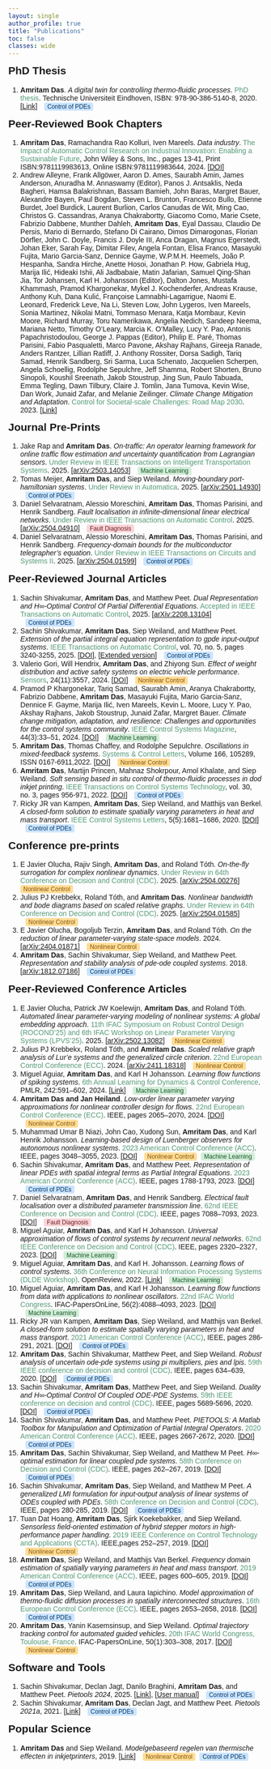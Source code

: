 ```yaml
---
layout: single
author_profile: true
title: "Publications"
toc: false
classes: wide
---
```


<html>
<head>
  <meta charset="UTF-8">
  <title>Amritam Das - Publication List</title>
  <style>
    body { font-family: Arial, sans-serif; margin: 0; }
    h2 { margin-top: 0; }
    .author-highlight { font-weight: bold; }
    .title-italic { font-style: italic; }
    .venue, .year { color: #597; }
    .pub-link { color: #1A0DAB; text-decoration: none; }
    .theme-tags { margin-left: 10px; }
.tag {
  display: inline-block;
  background: #e8eaea;
  color: #356;
  border-radius: 0.3em;
  font-size: 0.85em;
  padding: 1px 6px;
  margin-right: 4px;
  font-family: Arial, sans-serif;
}
.tag.nonlinear { background: #FFDD99; color: #875300; }
.tag.pde { background: #CCE5FF; color: #003366; }
.tag.ml { background: #D4EDDA; color: #155724; }
.tag.fault { background: #F8D7DA; color: #721c24; }
  </style>
</head>
<body>
  
  <h2>PhD Thesis</h2>
  <ol> 
  <li>
    <span class="author-highlight">Amritam Das</span>. 
    <span class="title-italic">A digital twin for controlling thermo-fluidic processes</span>. <span class="venue">PhD thesis</span>. Technische Universiteit Eindhoven, ISBN: 978-90-386-5140-8, 2020.[<a href="https://research.tue.nl/files/163401102/20201102_Das.pdf">Link</a>] <span class="theme-tags">
    <span class="tag pde">Control of PDEs</span>
  </span>
 </li>
 </ol>
 
   <h2>Peer-Reviewed Book Chapters</h2>
  <ol> 
    <li><span class="author-highlight">Amritam Das</span>, Ramachandra Rao Kolluri, Iven Mareels. <span class="title-italic">Data industry</span>. <span class="venue">The Impact of Automatic Control Research on Industrial Innovation: Enabling a Sustainable Future</span>, John Wiley & Sons, Inc., pages 13-41, Print ISBN:9781119983613, Online ISBN:9781119983644, 2024. [<a href="https://doi.org/10.1002/9781119983644">DOI</a>]</li>

   <li>Andrew Alleyne, Frank Allgöwer, Aaron D. Ames, Saurabh Amin, James Anderson, Anuradha M. Annaswamy (Editor), Panos J. Antsaklis, Neda Bagheri, Hamsa Balakrishnan, Bassam Bamieh, John Baras, Margret Bauer, Alexandre Bayen, Paul Bogdan, Steven L. Brunton, Francesco Bullo, Etienne Burdet, Joel Burdick, Laurent Burlion, Carlos Canudas de Wit, Ming Cao, Christos G. Cassandras, Aranya Chakrabortty, Giacomo Como, Marie Csete, Fabrizio Dabbene, Munther Dahleh, <span class="author-highlight">Amritam Das</span>, Eyal Dassau, Claudio De Persis, Mario di Bernardo, Stefano Di Cairano, Dimos Dimarogonas, Florian Dörfler, John C. Doyle, Francis J. Doyle III, Anca Dragan, Magnus Egerstedt, Johan Eker, Sarah Fay, Dimitar Filev, Angela Fontan, Elisa Franco, Masayuki Fujita, Mario Garcia-Sanz, Dennice Gayme, W.P.M.H. Heemels, João P. Hespanha, Sandra Hirche, Anette Hosoi, Jonathan P. How, Gabriela Hug, Marija Ilić, Hideaki Ishii, Ali Jadbabaie, Matin Jafarian, Samuel Qing-Shan Jia, Tor Johansen, Karl H. Johansson (Editor), Dalton Jones, Mustafa Khammash, Pramod Khargonekar, Mykel J. Kochenderfer, Andreas Krause, Anthony Kuh, Dana Kulić, Françoise Lamnabhi-Lagarrigue, Naomi E. Leonard, Frederick Leve, Na Li, Steven Low, John Lygeros, Iven Mareels, Sonia Martinez, Nikolai Matni, Tommaso Menara, Katja Mombaur, Kevin Moore, Richard Murray, Toru Namerikawa, Angelia Nedich, Sandeep Neema, Mariana Netto, Timothy O’Leary, Marcia K. O’Malley, Lucy Y. Pao, Antonis Papachristodoulou, George J. Pappas (Editor), Philip E. Paré, Thomas Parisini, Fabio Pasqualetti, Marco Pavone, Akshay Rajhans, Gireeja Ranade, Anders Rantzer, Lillian Ratliff, J. Anthony Rossiter, Dorsa Sadigh, Tariq Samad, Henrik Sandberg, Sri Sarma, Luca Schenato, Jacquelien Scherpen, Angela Schoellig, Rodolphe Sepulchre, Jeff Shamma, Robert Shorten, Bruno Sinopoli, Koushil Sreenath, Jakob Stoustrup, Jing Sun, Paulo Tabuada, Emma Tegling, Dawn Tilbury, Claire J. Tomlin, Jana Tumova, Kevin Wise, Dan Work, Junaid Zafar, and Melanie Zeilinger. <span class="title-italic">Climate Change Mitigation and Adaptation</span>. <span class="venue">Control for Societal-scale Challenges: Road Map 2030</span>. 2023. [<a href="https://ieeecss.org/control-societal-scale-challenges-road-map-2030">Link</a>]</li>
      </ol>

 <h2>Journal Pre-Prints</h2>
  <ol> 
  <li>Jake Rap and <span class="author-highlight">Amritam Das</span>. <span class="title-italic">On-traffic: An operator learning framework for online traffic flow estimation and uncertainty quantification from Lagrangian sensors</span>. <span class="venue">Under Review in IEEE Transactions on Intelligent Transportation Systems</span>. 2025. [<a href="https://arxiv.org/abs/2503.14053">arXiv:2503.14053</a>] <span class="theme-tags">
    <span class="tag ml">Machine Learning</span>
  </span></li>
  <li>Tomas Meijer, <span class="author-highlight">Amritam Das</span>, and Siep Weiland. <span class="title-italic">Moving-boundary port-hamiltonian systems</span>. <span class="venue">Under Review in Automatica</span>. 2025. [<a href="https://arxiv.org/abs/2501.14930">arXiv:2501.14930</a>] <span class="theme-tags">
    <span class="tag pde">Control of PDEs</span>
  </span></li>
  <li>Daniel Selvaratnam, Alessio Moreschini, <span class="author-highlight">Amritam Das</span>, Thomas Parisini, and Henrik Sandberg. <span class="title-italic">Fault localisation in infinite-dimensional linear electrical networks</span>. <span class="venue">Under Review in IEEE Transactions on Automatic Control</span>. 2025. [<a href="https://arxiv.org/abs/2504.04910">arXiv:2504.04910</a>] <span class="theme-tags">
    <span class="tag fault">Fault Diagnosis</span>
  </span></li> 
  <li>Daniel Selvaratnam, Alessio Moreschini, <span class="author-highlight">Amritam Das</span>, Thomas Parisini, and Henrik Sandberg. <span class="title-italic">Frequency-domain bounds for the multiconductor telegrapher’s equation</span>. <span class="venue">Under Review in IEEE Transactions on Circuits and Systems II</span>. 2025. [<a href="https://arxiv.org/abs/2504.01599">arXiv:2504.01599</a>] <span class="theme-tags">
    <span class="tag pde">Control of PDEs</span>
  </span></li> 
  </ol>

  <h2>Peer-Reviewed Journal Articles</h2>
  <ol> 
    <li>Sachin Shivakumar, <span class="author-highlight">Amritam Das</span>, and Matthew Peet. <span class="title-italic">Dual Representation and H∞-Optimal Control Of Partial Differential Equations</span>. <span class="venue">Accepted in IEEE Transactions on Automatic Control</span>, 2025. [<a href="https://arxiv.org/abs/2208.13104">arXiv:2208.13104</a>] <span class="theme-tags">
    <span class="tag pde">Control of PDEs</span>
  </span></li>   
   <li>Sachin Shivakumar, <span class="author-highlight">Amritam Das</span>, Siep Weiland, and Matthew Peet. <span class="title-italic">Extension of the partial integral equation representation to gpde input-output systems</span>. <span class="venue">IEEE Transactions on Automatic Control</span>, vol. 70, no. 5, pages 3240-3255, 2025. [<a href="https://doi.org/10.1109/TAC.2024.3505954">DOI</a>], [<a href="https://arxiv.org/pdf/2205.03735">Extended version</a>] <span class="theme-tags">
    <span class="tag pde">Control of PDEs</span>
  </span></li>  
    <li>Valerio Gori, Will Hendrix, <span class="author-highlight">Amritam Das</span>, and Zhiyong Sun. <span class="title-italic">Effect of weight distribution and active safety systems on electric vehicle performance</span>. <span class="venue">Sensors</span>, 24(11):3557, 2024. [<a href="https://doi.org/10.3390/s24113557">DOI</a>] <span class="theme-tags">
    <span class="tag nonlinear">Nonlinear Control</span>
  </span></li>
   <li>Pramod P Khargonekar, Tariq Samad, Saurabh Amin, Aranya Chakrabortty, Fabrizio Dabbene, <span class="author-highlight">Amritam Das</span>, Masayuki Fujita, Mario Garcia-Sanz, Dennice F. Gayme, Marija Ilić, Iven Mareels, Kevin L. Moore, Lucy Y. Pao, Akshay Rajhans, Jakob Stoustrup, Junaid Zafar, Margret Bauer. <span class="title-italic">Climate change mitigation, adaptation, and resilience: Challenges and opportunities for the control systems community</span>. <span class="venue">IEEE Control Systems Magazine</span>, 44(3):33–51, 2024. [<a href="https://doi.org/10.1109/MCS.2024.33823774">DOI</a>] <span class="theme-tags">
    <span class="tag ml">Machine Learning</span>
  </span></li>
    <li><span class="author-highlight">Amritam Das</span>, Thomas Chaffey, and Rodolphe Sepulchre. <span class="title-italic">Oscillations in mixed-feedback systems</span>. <span class="venue">Systems & Control Letters</span>, Volume 166, 105289, ISSN 0167-6911,2022. [<a href="https://doi.org/10.1016/j.sysconle.2022.105289">DOI</a>] <span class="theme-tags">
    <span class="tag nonlinear">Nonlinear Control</span>
  </span></li>
    <li><span class="author-highlight">Amritam Das</span>, Martijn Princen, Mahnaz Shokrpour, Amol Khalate, and Siep Weiland. <span class="title-italic">Soft sensing based in situ control of thermo-fluidic processes in dod inkjet printing</span>. <span class="venue">IEEE Transactions on Control Systems Technology</span>, vol. 30, no. 3, pages 956-971, 2022. [<a href="https://doi.org/10.1109/TCST.2021.3087576">DOI</a>] <span class="theme-tags">
    <span class="tag pde">Control of PDEs</span>
  </span></li>
    <li>Ricky JR van Kampen, <span class="author-highlight">Amritam Das</span>, Siep Weiland, and Matthijs van Berkel. <span class="title-italic">A closed-form solution to estimate spatially varying parameters in heat and mass transport</span>. <span class="venue">IEEE Control Systems Letters</span>, 5(5):1681–1686, 2020. [<a href="https://doi.org/10.1109/LCSYS.2020.3042933">DOI</a>]
      <span class="theme-tags">
    <span class="tag pde">Control of PDEs</span>
  </span></li>
  </ol>

 <h2>Conference pre-prints</h2>
  <ol>
   <li>E Javier Olucha, Rajiv Singh, <span class="author-highlight">Amritam Das</span>, and Roland Tóth. <span class="title-italic">On-the-fly surrogation for complex nonlinear dynamics</span>. <span class="venue">Under Review in 64th Conference on Decision and Control (CDC)</span>. 2025. [<a href="https://arxiv.org/abs/2504.00276">arXiv:2504.00276</a>]<span class="theme-tags">
    <span class="tag nonlinear">Nonlinear Control</span>
  </span></li>
    <li>Julius PJ Krebbekx, Roland Tóth, and <span class="author-highlight">Amritam Das</span>. <span class="title-italic">Nonlinear bandwidth and bode diagrams based on scaled relative graphs</span>. <span class="venue">Under Review in 64th Conference on Decision and Control (CDC)</span>. 2025. [<a href="https://arxiv.org/abs/2504.01585">arXiv:2504.01585</a>] <span class="theme-tags">
    <span class="tag nonlinear">Nonlinear Control</span>
  </span></li>
    <li>E Javier Olucha, Bogoljub Terzin, <span class="author-highlight">Amritam Das</span>, and Roland Tóth. <span class="title-italic">On the reduction of linear parameter-varying state-space models</span>. 2024. [<a href="https://arxiv.org/abs/2404.01871">arXiv:2404.01871</a>] <span class="theme-tags">
    <span class="tag nonlinear">Nonlinear Control</span>
  </span></li>
    <li><span class="author-highlight">Amritam Das</span>, Sachin Shivakumar, Siep Weiland, and Matthew Peet. <span class="title-italic">Representation and stability analysis of pde-ode coupled systems</span>. 2018. [<a href="https://arxiv.org/abs/1812.07186">arXiv:1812.07186</a>] <span class="theme-tags">
    <span class="tag pde">Control of PDEs</span>
  </span></li> 
    </ol>

  <h2>Peer-Reviewed Conference Articles</h2>
  <ol>
  	 <li>E Javier Olucha, Patrick JW Koelewijn, <span class="author-highlight">Amritam Das</span>, and Roland Tóth. <span class="title-italic">Automated linear parameter-varying modeling of nonlinear systems: A global embedding approach</span>. <span class="venue">11th IFAC Symposium on Robust Control Design (ROCOND’25) and 6th IFAC Workshop on Linear Parameter Varying Systems (LPVS’25)</span>. 2025. [<a href="https://arxiv.org/abs/2502.13082">arXiv:2502.13082</a>] <span class="theme-tags">
    <span class="tag nonlinear">Nonlinear Control</span>
  </span></li>
  	 <li>Julius PJ Krebbekx, Roland Tóth, and <span class="author-highlight">Amritam Das</span>. <span class="title-italic">Scaled relative graph analysis of Lur’e systems and the generalized circle criterion</span>. <span class="venue">22nd European Control Conference (ECC)</span>. 2024. [<a href="https://arxiv.org/abs/2411.18318">arXiv:2411.18318</a>] <span class="theme-tags">
    <span class="tag nonlinear">Nonlinear Control</span>
  </span></li>
  	 <li>Miguel Aguiar, <span class="author-highlight">Amritam Das</span>, and Karl H Johansson. <span class="title-italic">Learning flow functions of spiking systems</span>. <span class="venue">6th Annual Learning for Dynamics &amp; Control Conference</span>. PMLR, 242:591–602, 2024. [<a href="https://proceedings.mlr.press/v242/aguiar24a.html">Link</a>] <span class="theme-tags">
    <span class="tag ml">Machine Learning</span>
  </span></li>
  	 <li><span class="author-highlight">Amritam Das and Jan Heiland</span>. <span class="title-italic">Low-order linear parameter varying approximations for nonlinear controller design for flows</span>. <span class="venue">22nd European Control Conference (ECC)</span>. IEEE, pages 2065–2070, 2024. [<a href="https://doi.org/10.23919/ECC64448.2024.10591292">DOI</a>] <span class="theme-tags">
    <span class="tag nonlinear">Nonlinear Control</span>
  </span></li>
  	 <li>Muhammad Umar B Niazi, John Cao, Xudong Sun, <span class="author-highlight">Amritam Das</span>, and Karl Henrik Johansson. <span class="title-italic">Learning-based design of Luenberger observers for autonomous nonlinear systems</span>. <span class="venue">2023 American Control Conference (ACC)</span>. IEEE, pages 3048–3055, 2023. [<a href="https://doi.org/10.23919/ACC55779.2023.10156294">DOI</a>] <span class="theme-tags">
    <span class="tag nonlinear">Nonlinear Control</span>
    <span class="tag ml">Machine Learning</span>
  </span></li>
  	 <li>Sachin Shivakumar, <span class="author-highlight">Amritam Das</span>, and Matthew Peet. <span class="title-italic">Representation of linear PDEs with spatial integral terms as Partial Integral Equations</span>. <span class="venue">2023 American Control Conference (ACC)</span>. IEEE, pages 1788-1793, 2023. [<a href="https://doi.org/10.23919/ACC55779.2023.10156465">DOI</a>] <span class="theme-tags">
    <span class="tag pde">Control of PDEs</span>
  </span></li>
  	 <li>Daniel Selvaratnam, <span class="author-highlight">Amritam Das</span>, and Henrik Sandberg. <span class="title-italic">Electrical fault localisation over a distributed parameter transmission line</span>. <span class="venue">62nd IEEE Conference on Decision and Control (CDC)</span>. IEEE, pages 7088–7093, 2023. [<a href="https://doi.org/10.1109/CDC49753.2023.10383452">DOI</a>] <span class="theme-tags">
    <span class="tag fault">Fault Diagnosis</span>
  </span></li>
  	 <li>Miguel Aguiar, <span class="author-highlight">Amritam Das</span>, and Karl H Johansson. <span class="title-italic">Universal approximation of flows of control systems by recurrent neural networks</span>. <span class="venue"> 62nd IEEE Conference on Decision and Control (CDC)</span>. IEEE, pages 2320–2327, 2023. [<a href="https://doi.org/10.1109/CDC49753.2023.10383457">DOI</a>] <span class="theme-tags">
    <span class="tag ml">Machine Learning</span>
  </span></li>
    <li>Miguel Aguiar, <span class="author-highlight">Amritam Das</span>, and Karl H. Johansson. <span class="title-italic">Learning flows of control systems</span>. <span class="venue">36th Conference on Neural Information Processing Systems (DLDE Workshop)</span>. OpenReview, 2022. [<a href="https://openreview.net/forum?id=JdZHu6VCl1">Link</a>] <span class="theme-tags">
    <span class="tag ml">Machine Learning</span>
  </span></li>
    <li>Miguel Aguiar, <span class="author-highlight">Amritam Das</span>, and Karl H Johansson. <span class="title-italic">Learning flow functions from data with applications to nonlinear oscillators</span>. <span class="venue">22nd IFAC World Congress</span>. IFAC-PapersOnLine, 56(2):4088–4093, 2023. [<a href="https://doi.org/10.1016/j.ifacol.2023.10.1738">DOI</a>] <span class="theme-tags">
    <span class="tag ml">Machine Learning</span>
  </span></li>
    <li>Ricky JR van Kampen, <span class="author-highlight">Amritam Das</span>, Siep Weiland, and Matthijs van Berkel. <span class="title-italic">A closed-form solution to estimate spatially varying parameters in heat and mass transport</span>. <span class="venue">2021 American Control Conference (ACC)</span>, IEEE, pages 286-291, 2021. [<a href="https://doi.org/10.23919/ACC50511.2021.9482757">DOI</a>] <span class="theme-tags">
    <span class="tag pde">Control of PDEs</span>
  </span></li>
    <li><span class="author-highlight">Amritam Das</span>, Sachin Shivakumar, Matthew Peet, and Siep Weiland. <span class="title-italic">Robust analysis of uncertain ode-pde systems using pi multipliers, pies and lpis</span>. <span class="venue">59th IEEE conference on decision and control (CDC)</span>. IEEE, pages 634–639, 2020. [<a href="https://doi.org/10.1109/CDC42340.2020.9303892">DOI</a>] <span class="theme-tags">
    <span class="tag pde">Control of PDEs</span>
  </span></li>
    <li>Sachin Shivakumar, <span class="author-highlight">Amritam Das</span>, Matthew Peet, and Siep Weiland. <span class="title-italic">Duality and H∞-Optimal Control Of Coupled ODE-PDE Systems</span>. <span class="venue">59th IEEE conference on decision and control (CDC)</span>. IEEE, pages 5689-5696, 2020. [<a href="https://doi.org/10.1109/CDC42340.2020.9303989">DOI</a>] <span class="theme-tags">
    <span class="tag pde">Control of PDEs</span>
  </span></li>
    <li>Sachin Shivakumar, <span class="author-highlight">Amritam Das</span>, and Matthew Peet. <span class="title-italic">PIETOOLS: A Matlab Toolbox for Manipulation and Optimization of Partial Integral Operators</span>. <span class="venue">2020 American Control Conference (ACC)</span>. IEEE, pages 2667-2672, 2020. [<a href="https://doi.org/10.23919/ACC45564.2020.9147712">DOI</a>] <span class="theme-tags">
    <span class="tag pde">Control of PDEs</span>
  </span></li>
    <li><span class="author-highlight">Amritam Das</span>, Sachin Shivakumar, Siep Weiland, and Matthew M Peet. <span class="title-italic">H∞-optimal estimation for linear coupled pde systems</span>. <span class="venue">58th Conference on Decision and Control (CDC)</span>. IEEE, pages 262–267, 2019. [<a href="https://doi.org/10.1109/CDC40024.2019.9029595">DOI</a>] <span class="theme-tags">
    <span class="tag pde">Control of PDEs</span>
  </span></li>
    <li>Sachin Shivakumar, <span class="author-highlight">Amritam Das</span>, Siep Weiland, and Matthew M Peet. <span class="title-italic">A generalized LMI formulation for input-output analysis of linear systems of ODEs coupled with PDEs</span>. <span class="venue">58th Conference on Decision and Control (CDC)</span>. IEEE, pages 280-285, 2019. [<a href="https://doi.org/10.1109/CDC40024.2019.9030224">DOI</a>] <span class="theme-tags">
    <span class="tag pde">Control of PDEs</span>
  </span></li>
    <li>Tuan Dat Hoang, <span class="author-highlight">Amritam Das</span>, Sjirk Koekebakker, and Siep Weiland. <span class="title-italic">Sensorless field-oriented estimation of hybrid stepper motors in high-performance paper handling</span>. <span class="venue">2019 IEEE Conference on Control Technology and Applications (CCTA)</span>. IEEE,pages 252–257, 2019. [<a href="https://doi.org/10.1109/CCTA.2019.8920549">DOI</a>] <span class="theme-tags">
    <span class="tag nonlinear">Nonlinear Control</span>
  </span></li>
    <li><span class="author-highlight">Amritam Das</span>, Siep Weiland, and Matthijs Van Berkel. <span class="title-italic">Frequency domain estimation of spatially varying parameters in heat and mass transport</span>. <span class="venue">2019 American Control Conference (ACC)</span>. IEEE, pages 600–605, 2019. [<a href="https://doi.org/10.23919/ACC.2019.8814465">DOI</a>] <span class="theme-tags">
    <span class="tag pde">Control of PDEs</span>
  </span></li>
    <li><span class="author-highlight">Amritam Das</span>, Siep Weiland, and Laura Iapichino. <span class="title-italic">Model approximation of thermo-fluidic diffusion processes in spatially interconnected structures</span>. <span class="venue">16th European Control Conference (ECC)</span>. IEEE, pages 2653–2658, 2018. [<a href="https://doi.org/10.23919/ECC.2018.8550146">DOI</a>] <span class="theme-tags">
    <span class="tag pde">Control of PDEs</span>
  </span></li>
    <li><span class="author-highlight">Amritam Das</span>, Yanin Kasemsinsup, and Siep Weiland. <span class="title-italic">Optimal trajectory tracking control for automated guided vehicles</span>. <span class="venue">20th IFAC World Congress, Toulouse, France</span>. IFAC-PapersOnLine, 50(1):303–308, 2017. [<a href="https://doi.org/10.1016/j.ifacol.2017.08.050">DOI</a>] <span class="theme-tags">
    <span class="tag nonlinear">Nonlinear Control</span>
  </span></li>
  </ol>

  <h2>Software and Tools</h2>
  <ol>
    <li>Sachin Shivakumar, Declan Jagt, Danilo Braghini, <span class="author-highlight">Amritam Das</span>, and Matthew Peet. <span class="title-italic">Pietools 2024</span>, 2025. [<a href="https://control.asu.edu/pietools/pietools.html">Link</a>], [<a href="https://arxiv.org/pdf/2501.17854">User manual</a>] <span class="theme-tags">
    <span class="tag pde">Control of PDEs</span>
  </span></li>
    <li>Sachin Shivakumar, <span class="author-highlight">Amritam Das</span>, Declan Jagt, and Matthew Peet. <span class="title-italic">Pietools 2021a</span>, 2021. [<a href="https://control.asu.edu/pietools/pietools.html">Link</a>] <span class="theme-tags">
    <span class="tag pde">Control of PDEs</span>
  </span></li>
  </ol>

  <h2>Popular Science</h2>
    <ol>
 <li><span class="author-highlight">Amritam Das</span> and Siep Weiland. <span class="title-italic">Modelgebaseerd regelen van thermische effecten in inkjetprinters</span>, 2019. [<a href="https://hightechsystems.nl/artikelen/model base-regulating-van-thermische-effects-in-inkjetprinters/">Link</a>] <span class="theme-tags">
    <span class="tag nonlinear">Nonlinear Control</span>
    <span class="tag pde">Control of PDEs</span>
  </span></li>
  </ol>
</body>
</html>
